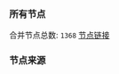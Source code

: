 ### 所有节点
合并节点总数: `1368`
[节点链接](https://raw.githubusercontent.com/rzhy1/11/master/sub/sub_merge_base64.txt)

### 节点来源
